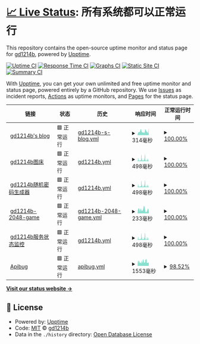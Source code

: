 # [📈 Live Status](https://status.gd1214b.tk): <!--live status--> **所有系统都可以正常运行**

This repository contains the open-source uptime monitor and status page for [gd1214b](https://blog.gd1214b.icu/), powered by [Upptime](https://github.com/upptime/upptime).

[![Uptime CI](https://github.com/gd1214b/gd1214b-uptime/workflows/Uptime%20CI/badge.svg)](https://github.com/gd1214b/gd1214b-uptime/actions?query=workflow%3A%22Uptime+CI%22)
[![Response Time CI](https://github.com/gd1214b/gd1214b-uptime/workflows/Response%20Time%20CI/badge.svg)](https://github.com/gd1214b/gd1214b-uptime/actions?query=workflow%3A%22Response+Time+CI%22)
[![Graphs CI](https://github.com/gd1214b/gd1214b-uptime/workflows/Graphs%20CI/badge.svg)](https://github.com/gd1214b/gd1214b-uptime/actions?query=workflow%3A%22Graphs+CI%22)
[![Static Site CI](https://github.com/gd1214b/gd1214b-uptime/workflows/Static%20Site%20CI/badge.svg)](https://github.com/gd1214b/gd1214b-uptime/actions?query=workflow%3A%22Static+Site+CI%22)
[![Summary CI](https://github.com/gd1214b/gd1214b-uptime/workflows/Summary%20CI/badge.svg)](https://github.com/gd1214b/gd1214b-uptime/actions?query=workflow%3A%22Summary+CI%22)

With [Upptime](https://upptime.js.org), you can get your own unlimited and free uptime monitor and status page, powered entirely by a GitHub repository. We use [Issues](https://github.com/gd1214b/gd1214b-uptime/issues) as incident reports, [Actions](https://github.com/gd1214b/gd1214b-uptime/actions) as uptime monitors, and [Pages](https://status.gd1214b.tk) for the status page.

<!--start: status pages-->
<!-- This summary is generated by Upptime (https://github.com/upptime/upptime) -->
<!-- Do not edit this manually, your changes will be overwritten -->
<!-- prettier-ignore -->
| 链接 | 状态 | 历史 | 响应时间 | 正常运行时间 |
| --- | ------ | ------- | ------------- | ------ |
| <img alt="" src="https://favicons.githubusercontent.com/blog.gd1214b.icu" height="13"> [gd1214b's blog](https://blog.gd1214b.icu) | 🟩 正常运行 | [gd1214b-s-blog.yml](https://github.com/gd1214b/gd1214b-uptime/commits/HEAD/history/gd1214b-s-blog.yml) | <details><summary><img alt="响应时间图像" src="./graphs/gd1214b-s-blog/response-time-week.png" height="20"> 314毫秒</summary><br><a href="https://status.gd1214b.tk/history/gd1214b-s-blog"><img alt="响应时间 294" src="https://img.shields.io/endpoint?url=https%3A%2F%2Fraw.githubusercontent.com%2Fgd1214b%2Fgd1214b-uptime%2FHEAD%2Fapi%2Fgd1214b-s-blog%2Fresponse-time.json"></a><br><a href="https://status.gd1214b.tk/history/gd1214b-s-blog"><img alt="24 小时响应时间 523" src="https://img.shields.io/endpoint?url=https%3A%2F%2Fraw.githubusercontent.com%2Fgd1214b%2Fgd1214b-uptime%2FHEAD%2Fapi%2Fgd1214b-s-blog%2Fresponse-time-day.json"></a><br><a href="https://status.gd1214b.tk/history/gd1214b-s-blog"><img alt="7 天正常运行时间 314" src="https://img.shields.io/endpoint?url=https%3A%2F%2Fraw.githubusercontent.com%2Fgd1214b%2Fgd1214b-uptime%2FHEAD%2Fapi%2Fgd1214b-s-blog%2Fresponse-time-week.json"></a><br><a href="https://status.gd1214b.tk/history/gd1214b-s-blog"><img alt="30天的正常运行时间 294" src="https://img.shields.io/endpoint?url=https%3A%2F%2Fraw.githubusercontent.com%2Fgd1214b%2Fgd1214b-uptime%2FHEAD%2Fapi%2Fgd1214b-s-blog%2Fresponse-time-month.json"></a><br><a href="https://status.gd1214b.tk/history/gd1214b-s-blog"><img alt="1年的正常运行时间 294" src="https://img.shields.io/endpoint?url=https%3A%2F%2Fraw.githubusercontent.com%2Fgd1214b%2Fgd1214b-uptime%2FHEAD%2Fapi%2Fgd1214b-s-blog%2Fresponse-time-year.json"></a></details> | <details><summary><a href="https://status.gd1214b.tk/history/gd1214b-s-blog">100.00%</a></summary><a href="https://status.gd1214b.tk/history/gd1214b-s-blog"><img alt="正常运行时间 100.00%" src="https://img.shields.io/endpoint?url=https%3A%2F%2Fraw.githubusercontent.com%2Fgd1214b%2Fgd1214b-uptime%2FHEAD%2Fapi%2Fgd1214b-s-blog%2Fuptime.json"></a><br><a href="https://status.gd1214b.tk/history/gd1214b-s-blog"><img alt="24 小时正常运行时间 100.00%" src="https://img.shields.io/endpoint?url=https%3A%2F%2Fraw.githubusercontent.com%2Fgd1214b%2Fgd1214b-uptime%2FHEAD%2Fapi%2Fgd1214b-s-blog%2Fuptime-day.json"></a><br><a href="https://status.gd1214b.tk/history/gd1214b-s-blog"><img alt="7 天正常运行时间 100.00%" src="https://img.shields.io/endpoint?url=https%3A%2F%2Fraw.githubusercontent.com%2Fgd1214b%2Fgd1214b-uptime%2FHEAD%2Fapi%2Fgd1214b-s-blog%2Fuptime-week.json"></a><br><a href="https://status.gd1214b.tk/history/gd1214b-s-blog"><img alt="30天的正常运行时间 100.00%" src="https://img.shields.io/endpoint?url=https%3A%2F%2Fraw.githubusercontent.com%2Fgd1214b%2Fgd1214b-uptime%2FHEAD%2Fapi%2Fgd1214b-s-blog%2Fuptime-month.json"></a><br><a href="https://status.gd1214b.tk/history/gd1214b-s-blog"><img alt="1年的正常运行时间 100.00%" src="https://img.shields.io/endpoint?url=https%3A%2F%2Fraw.githubusercontent.com%2Fgd1214b%2Fgd1214b-uptime%2FHEAD%2Fapi%2Fgd1214b-s-blog%2Fuptime-year.json"></a></details>
| <img alt="" src="https://favicons.githubusercontent.com/figurebed.gd1214b.tk" height="13"> [gd1214b图床](https://figurebed.gd1214b.tk) | 🟩 正常运行 | [gd1214b.yml](https://github.com/gd1214b/gd1214b-uptime/commits/HEAD/history/gd1214b.yml) | <details><summary><img alt="响应时间图像" src="./graphs/gd1214b/response-time-week.png" height="20"> 498毫秒</summary><br><a href="https://status.gd1214b.tk/history/gd1214b"><img alt="响应时间 430" src="https://img.shields.io/endpoint?url=https%3A%2F%2Fraw.githubusercontent.com%2Fgd1214b%2Fgd1214b-uptime%2FHEAD%2Fapi%2Fgd1214b%2Fresponse-time.json"></a><br><a href="https://status.gd1214b.tk/history/gd1214b"><img alt="24 小时响应时间 292" src="https://img.shields.io/endpoint?url=https%3A%2F%2Fraw.githubusercontent.com%2Fgd1214b%2Fgd1214b-uptime%2FHEAD%2Fapi%2Fgd1214b%2Fresponse-time-day.json"></a><br><a href="https://status.gd1214b.tk/history/gd1214b"><img alt="7 天正常运行时间 498" src="https://img.shields.io/endpoint?url=https%3A%2F%2Fraw.githubusercontent.com%2Fgd1214b%2Fgd1214b-uptime%2FHEAD%2Fapi%2Fgd1214b%2Fresponse-time-week.json"></a><br><a href="https://status.gd1214b.tk/history/gd1214b"><img alt="30天的正常运行时间 430" src="https://img.shields.io/endpoint?url=https%3A%2F%2Fraw.githubusercontent.com%2Fgd1214b%2Fgd1214b-uptime%2FHEAD%2Fapi%2Fgd1214b%2Fresponse-time-month.json"></a><br><a href="https://status.gd1214b.tk/history/gd1214b"><img alt="1年的正常运行时间 430" src="https://img.shields.io/endpoint?url=https%3A%2F%2Fraw.githubusercontent.com%2Fgd1214b%2Fgd1214b-uptime%2FHEAD%2Fapi%2Fgd1214b%2Fresponse-time-year.json"></a></details> | <details><summary><a href="https://status.gd1214b.tk/history/gd1214b">100.00%</a></summary><a href="https://status.gd1214b.tk/history/gd1214b"><img alt="正常运行时间 99.90%" src="https://img.shields.io/endpoint?url=https%3A%2F%2Fraw.githubusercontent.com%2Fgd1214b%2Fgd1214b-uptime%2FHEAD%2Fapi%2Fgd1214b%2Fuptime.json"></a><br><a href="https://status.gd1214b.tk/history/gd1214b"><img alt="24 小时正常运行时间 100.00%" src="https://img.shields.io/endpoint?url=https%3A%2F%2Fraw.githubusercontent.com%2Fgd1214b%2Fgd1214b-uptime%2FHEAD%2Fapi%2Fgd1214b%2Fuptime-day.json"></a><br><a href="https://status.gd1214b.tk/history/gd1214b"><img alt="7 天正常运行时间 100.00%" src="https://img.shields.io/endpoint?url=https%3A%2F%2Fraw.githubusercontent.com%2Fgd1214b%2Fgd1214b-uptime%2FHEAD%2Fapi%2Fgd1214b%2Fuptime-week.json"></a><br><a href="https://status.gd1214b.tk/history/gd1214b"><img alt="30天的正常运行时间 99.90%" src="https://img.shields.io/endpoint?url=https%3A%2F%2Fraw.githubusercontent.com%2Fgd1214b%2Fgd1214b-uptime%2FHEAD%2Fapi%2Fgd1214b%2Fuptime-month.json"></a><br><a href="https://status.gd1214b.tk/history/gd1214b"><img alt="1年的正常运行时间 99.90%" src="https://img.shields.io/endpoint?url=https%3A%2F%2Fraw.githubusercontent.com%2Fgd1214b%2Fgd1214b-uptime%2FHEAD%2Fapi%2Fgd1214b%2Fuptime-year.json"></a></details>
| <img alt="" src="https://favicons.githubusercontent.com/password.gd1214b.tk" height="13"> [gd1214b随机密码生成器](https://password.gd1214b.tk) | 🟩 正常运行 | [gd1214b.yml](https://github.com/gd1214b/gd1214b-uptime/commits/HEAD/history/gd1214b.yml) | <details><summary><img alt="响应时间图像" src="./graphs/gd1214b/response-time-week.png" height="20"> 498毫秒</summary><br><a href="https://status.gd1214b.tk/history/gd1214b"><img alt="响应时间 430" src="https://img.shields.io/endpoint?url=https%3A%2F%2Fraw.githubusercontent.com%2Fgd1214b%2Fgd1214b-uptime%2FHEAD%2Fapi%2Fgd1214b%2Fresponse-time.json"></a><br><a href="https://status.gd1214b.tk/history/gd1214b"><img alt="24 小时响应时间 292" src="https://img.shields.io/endpoint?url=https%3A%2F%2Fraw.githubusercontent.com%2Fgd1214b%2Fgd1214b-uptime%2FHEAD%2Fapi%2Fgd1214b%2Fresponse-time-day.json"></a><br><a href="https://status.gd1214b.tk/history/gd1214b"><img alt="7 天正常运行时间 498" src="https://img.shields.io/endpoint?url=https%3A%2F%2Fraw.githubusercontent.com%2Fgd1214b%2Fgd1214b-uptime%2FHEAD%2Fapi%2Fgd1214b%2Fresponse-time-week.json"></a><br><a href="https://status.gd1214b.tk/history/gd1214b"><img alt="30天的正常运行时间 430" src="https://img.shields.io/endpoint?url=https%3A%2F%2Fraw.githubusercontent.com%2Fgd1214b%2Fgd1214b-uptime%2FHEAD%2Fapi%2Fgd1214b%2Fresponse-time-month.json"></a><br><a href="https://status.gd1214b.tk/history/gd1214b"><img alt="1年的正常运行时间 430" src="https://img.shields.io/endpoint?url=https%3A%2F%2Fraw.githubusercontent.com%2Fgd1214b%2Fgd1214b-uptime%2FHEAD%2Fapi%2Fgd1214b%2Fresponse-time-year.json"></a></details> | <details><summary><a href="https://status.gd1214b.tk/history/gd1214b">100.00%</a></summary><a href="https://status.gd1214b.tk/history/gd1214b"><img alt="正常运行时间 99.90%" src="https://img.shields.io/endpoint?url=https%3A%2F%2Fraw.githubusercontent.com%2Fgd1214b%2Fgd1214b-uptime%2FHEAD%2Fapi%2Fgd1214b%2Fuptime.json"></a><br><a href="https://status.gd1214b.tk/history/gd1214b"><img alt="24 小时正常运行时间 100.00%" src="https://img.shields.io/endpoint?url=https%3A%2F%2Fraw.githubusercontent.com%2Fgd1214b%2Fgd1214b-uptime%2FHEAD%2Fapi%2Fgd1214b%2Fuptime-day.json"></a><br><a href="https://status.gd1214b.tk/history/gd1214b"><img alt="7 天正常运行时间 100.00%" src="https://img.shields.io/endpoint?url=https%3A%2F%2Fraw.githubusercontent.com%2Fgd1214b%2Fgd1214b-uptime%2FHEAD%2Fapi%2Fgd1214b%2Fuptime-week.json"></a><br><a href="https://status.gd1214b.tk/history/gd1214b"><img alt="30天的正常运行时间 99.90%" src="https://img.shields.io/endpoint?url=https%3A%2F%2Fraw.githubusercontent.com%2Fgd1214b%2Fgd1214b-uptime%2FHEAD%2Fapi%2Fgd1214b%2Fuptime-month.json"></a><br><a href="https://status.gd1214b.tk/history/gd1214b"><img alt="1年的正常运行时间 99.90%" src="https://img.shields.io/endpoint?url=https%3A%2F%2Fraw.githubusercontent.com%2Fgd1214b%2Fgd1214b-uptime%2FHEAD%2Fapi%2Fgd1214b%2Fuptime-year.json"></a></details>
| <img alt="" src="https://favicons.githubusercontent.com/2048.gd1214b.tk" height="13"> [gd1214b-2048-game](http://2048.gd1214b.tk) | 🟩 正常运行 | [gd1214b-2048-game.yml](https://github.com/gd1214b/gd1214b-uptime/commits/HEAD/history/gd1214b-2048-game.yml) | <details><summary><img alt="响应时间图像" src="./graphs/gd1214b-2048-game/response-time-week.png" height="20"> 233毫秒</summary><br><a href="https://status.gd1214b.tk/history/gd1214b-2048-game"><img alt="响应时间 402" src="https://img.shields.io/endpoint?url=https%3A%2F%2Fraw.githubusercontent.com%2Fgd1214b%2Fgd1214b-uptime%2FHEAD%2Fapi%2Fgd1214b-2048-game%2Fresponse-time.json"></a><br><a href="https://status.gd1214b.tk/history/gd1214b-2048-game"><img alt="24 小时响应时间 218" src="https://img.shields.io/endpoint?url=https%3A%2F%2Fraw.githubusercontent.com%2Fgd1214b%2Fgd1214b-uptime%2FHEAD%2Fapi%2Fgd1214b-2048-game%2Fresponse-time-day.json"></a><br><a href="https://status.gd1214b.tk/history/gd1214b-2048-game"><img alt="7 天正常运行时间 233" src="https://img.shields.io/endpoint?url=https%3A%2F%2Fraw.githubusercontent.com%2Fgd1214b%2Fgd1214b-uptime%2FHEAD%2Fapi%2Fgd1214b-2048-game%2Fresponse-time-week.json"></a><br><a href="https://status.gd1214b.tk/history/gd1214b-2048-game"><img alt="30天的正常运行时间 402" src="https://img.shields.io/endpoint?url=https%3A%2F%2Fraw.githubusercontent.com%2Fgd1214b%2Fgd1214b-uptime%2FHEAD%2Fapi%2Fgd1214b-2048-game%2Fresponse-time-month.json"></a><br><a href="https://status.gd1214b.tk/history/gd1214b-2048-game"><img alt="1年的正常运行时间 402" src="https://img.shields.io/endpoint?url=https%3A%2F%2Fraw.githubusercontent.com%2Fgd1214b%2Fgd1214b-uptime%2FHEAD%2Fapi%2Fgd1214b-2048-game%2Fresponse-time-year.json"></a></details> | <details><summary><a href="https://status.gd1214b.tk/history/gd1214b-2048-game">100.00%</a></summary><a href="https://status.gd1214b.tk/history/gd1214b-2048-game"><img alt="正常运行时间 100.00%" src="https://img.shields.io/endpoint?url=https%3A%2F%2Fraw.githubusercontent.com%2Fgd1214b%2Fgd1214b-uptime%2FHEAD%2Fapi%2Fgd1214b-2048-game%2Fuptime.json"></a><br><a href="https://status.gd1214b.tk/history/gd1214b-2048-game"><img alt="24 小时正常运行时间 100.00%" src="https://img.shields.io/endpoint?url=https%3A%2F%2Fraw.githubusercontent.com%2Fgd1214b%2Fgd1214b-uptime%2FHEAD%2Fapi%2Fgd1214b-2048-game%2Fuptime-day.json"></a><br><a href="https://status.gd1214b.tk/history/gd1214b-2048-game"><img alt="7 天正常运行时间 100.00%" src="https://img.shields.io/endpoint?url=https%3A%2F%2Fraw.githubusercontent.com%2Fgd1214b%2Fgd1214b-uptime%2FHEAD%2Fapi%2Fgd1214b-2048-game%2Fuptime-week.json"></a><br><a href="https://status.gd1214b.tk/history/gd1214b-2048-game"><img alt="30天的正常运行时间 100.00%" src="https://img.shields.io/endpoint?url=https%3A%2F%2Fraw.githubusercontent.com%2Fgd1214b%2Fgd1214b-uptime%2FHEAD%2Fapi%2Fgd1214b-2048-game%2Fuptime-month.json"></a><br><a href="https://status.gd1214b.tk/history/gd1214b-2048-game"><img alt="1年的正常运行时间 100.00%" src="https://img.shields.io/endpoint?url=https%3A%2F%2Fraw.githubusercontent.com%2Fgd1214b%2Fgd1214b-uptime%2FHEAD%2Fapi%2Fgd1214b-2048-game%2Fuptime-year.json"></a></details>
| <img alt="" src="https://favicons.githubusercontent.com/status.gd1214b.tk" height="13"> [gd1214b服务状态监控](https://status.gd1214b.tk) | 🟩 正常运行 | [gd1214b.yml](https://github.com/gd1214b/gd1214b-uptime/commits/HEAD/history/gd1214b.yml) | <details><summary><img alt="响应时间图像" src="./graphs/gd1214b/response-time-week.png" height="20"> 498毫秒</summary><br><a href="https://status.gd1214b.tk/history/gd1214b"><img alt="响应时间 430" src="https://img.shields.io/endpoint?url=https%3A%2F%2Fraw.githubusercontent.com%2Fgd1214b%2Fgd1214b-uptime%2FHEAD%2Fapi%2Fgd1214b%2Fresponse-time.json"></a><br><a href="https://status.gd1214b.tk/history/gd1214b"><img alt="24 小时响应时间 292" src="https://img.shields.io/endpoint?url=https%3A%2F%2Fraw.githubusercontent.com%2Fgd1214b%2Fgd1214b-uptime%2FHEAD%2Fapi%2Fgd1214b%2Fresponse-time-day.json"></a><br><a href="https://status.gd1214b.tk/history/gd1214b"><img alt="7 天正常运行时间 498" src="https://img.shields.io/endpoint?url=https%3A%2F%2Fraw.githubusercontent.com%2Fgd1214b%2Fgd1214b-uptime%2FHEAD%2Fapi%2Fgd1214b%2Fresponse-time-week.json"></a><br><a href="https://status.gd1214b.tk/history/gd1214b"><img alt="30天的正常运行时间 430" src="https://img.shields.io/endpoint?url=https%3A%2F%2Fraw.githubusercontent.com%2Fgd1214b%2Fgd1214b-uptime%2FHEAD%2Fapi%2Fgd1214b%2Fresponse-time-month.json"></a><br><a href="https://status.gd1214b.tk/history/gd1214b"><img alt="1年的正常运行时间 430" src="https://img.shields.io/endpoint?url=https%3A%2F%2Fraw.githubusercontent.com%2Fgd1214b%2Fgd1214b-uptime%2FHEAD%2Fapi%2Fgd1214b%2Fresponse-time-year.json"></a></details> | <details><summary><a href="https://status.gd1214b.tk/history/gd1214b">100.00%</a></summary><a href="https://status.gd1214b.tk/history/gd1214b"><img alt="正常运行时间 99.90%" src="https://img.shields.io/endpoint?url=https%3A%2F%2Fraw.githubusercontent.com%2Fgd1214b%2Fgd1214b-uptime%2FHEAD%2Fapi%2Fgd1214b%2Fuptime.json"></a><br><a href="https://status.gd1214b.tk/history/gd1214b"><img alt="24 小时正常运行时间 100.00%" src="https://img.shields.io/endpoint?url=https%3A%2F%2Fraw.githubusercontent.com%2Fgd1214b%2Fgd1214b-uptime%2FHEAD%2Fapi%2Fgd1214b%2Fuptime-day.json"></a><br><a href="https://status.gd1214b.tk/history/gd1214b"><img alt="7 天正常运行时间 100.00%" src="https://img.shields.io/endpoint?url=https%3A%2F%2Fraw.githubusercontent.com%2Fgd1214b%2Fgd1214b-uptime%2FHEAD%2Fapi%2Fgd1214b%2Fuptime-week.json"></a><br><a href="https://status.gd1214b.tk/history/gd1214b"><img alt="30天的正常运行时间 99.90%" src="https://img.shields.io/endpoint?url=https%3A%2F%2Fraw.githubusercontent.com%2Fgd1214b%2Fgd1214b-uptime%2FHEAD%2Fapi%2Fgd1214b%2Fuptime-month.json"></a><br><a href="https://status.gd1214b.tk/history/gd1214b"><img alt="1年的正常运行时间 99.90%" src="https://img.shields.io/endpoint?url=https%3A%2F%2Fraw.githubusercontent.com%2Fgd1214b%2Fgd1214b-uptime%2FHEAD%2Fapi%2Fgd1214b%2Fuptime-year.json"></a></details>
| <img alt="" src="https://favicons.githubusercontent.com/apibug.cn" height="13"> [Apibug](https://apibug.cn) | 🟩 正常运行 | [apibug.yml](https://github.com/gd1214b/gd1214b-uptime/commits/HEAD/history/apibug.yml) | <details><summary><img alt="响应时间图像" src="./graphs/apibug/response-time-week.png" height="20"> 1553毫秒</summary><br><a href="https://status.gd1214b.tk/history/apibug"><img alt="响应时间 1579" src="https://img.shields.io/endpoint?url=https%3A%2F%2Fraw.githubusercontent.com%2Fgd1214b%2Fgd1214b-uptime%2FHEAD%2Fapi%2Fapibug%2Fresponse-time.json"></a><br><a href="https://status.gd1214b.tk/history/apibug"><img alt="24 小时响应时间 1392" src="https://img.shields.io/endpoint?url=https%3A%2F%2Fraw.githubusercontent.com%2Fgd1214b%2Fgd1214b-uptime%2FHEAD%2Fapi%2Fapibug%2Fresponse-time-day.json"></a><br><a href="https://status.gd1214b.tk/history/apibug"><img alt="7 天正常运行时间 1553" src="https://img.shields.io/endpoint?url=https%3A%2F%2Fraw.githubusercontent.com%2Fgd1214b%2Fgd1214b-uptime%2FHEAD%2Fapi%2Fapibug%2Fresponse-time-week.json"></a><br><a href="https://status.gd1214b.tk/history/apibug"><img alt="30天的正常运行时间 1579" src="https://img.shields.io/endpoint?url=https%3A%2F%2Fraw.githubusercontent.com%2Fgd1214b%2Fgd1214b-uptime%2FHEAD%2Fapi%2Fapibug%2Fresponse-time-month.json"></a><br><a href="https://status.gd1214b.tk/history/apibug"><img alt="1年的正常运行时间 1579" src="https://img.shields.io/endpoint?url=https%3A%2F%2Fraw.githubusercontent.com%2Fgd1214b%2Fgd1214b-uptime%2FHEAD%2Fapi%2Fapibug%2Fresponse-time-year.json"></a></details> | <details><summary><a href="https://status.gd1214b.tk/history/apibug">98.52%</a></summary><a href="https://status.gd1214b.tk/history/apibug"><img alt="正常运行时间 98.76%" src="https://img.shields.io/endpoint?url=https%3A%2F%2Fraw.githubusercontent.com%2Fgd1214b%2Fgd1214b-uptime%2FHEAD%2Fapi%2Fapibug%2Fuptime.json"></a><br><a href="https://status.gd1214b.tk/history/apibug"><img alt="24 小时正常运行时间 100.00%" src="https://img.shields.io/endpoint?url=https%3A%2F%2Fraw.githubusercontent.com%2Fgd1214b%2Fgd1214b-uptime%2FHEAD%2Fapi%2Fapibug%2Fuptime-day.json"></a><br><a href="https://status.gd1214b.tk/history/apibug"><img alt="7 天正常运行时间 98.52%" src="https://img.shields.io/endpoint?url=https%3A%2F%2Fraw.githubusercontent.com%2Fgd1214b%2Fgd1214b-uptime%2FHEAD%2Fapi%2Fapibug%2Fuptime-week.json"></a><br><a href="https://status.gd1214b.tk/history/apibug"><img alt="30天的正常运行时间 98.76%" src="https://img.shields.io/endpoint?url=https%3A%2F%2Fraw.githubusercontent.com%2Fgd1214b%2Fgd1214b-uptime%2FHEAD%2Fapi%2Fapibug%2Fuptime-month.json"></a><br><a href="https://status.gd1214b.tk/history/apibug"><img alt="1年的正常运行时间 98.76%" src="https://img.shields.io/endpoint?url=https%3A%2F%2Fraw.githubusercontent.com%2Fgd1214b%2Fgd1214b-uptime%2FHEAD%2Fapi%2Fapibug%2Fuptime-year.json"></a></details>

<!--end: status pages-->

[**Visit our status website →**](https://status.gd1214b.tk)

## 📄 License

- Powered by: [Upptime](https://github.com/upptime/upptime)
- Code: [MIT](./LICENSE) © [gd1214b](https://blog.gd1214b.icu/)
- Data in the `./history` directory: [Open Database License](https://opendatacommons.org/licenses/odbl/1-0/)
